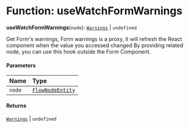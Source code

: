 # Function: useWatchFormWarnings

**useWatchFormWarnings**(`node`): [`Warnings`](/en/auto-docs/editor/types/Warnings.md) | `undefined`

Get Form's warnings, Form warnings is a proxy, it will refresh the React component when the value you accessed changed
By providing related node, you can use this hook outside the Form Component.

#### Parameters

| Name | Type |
| :------ | :------ |
| `node` | [`FlowNodeEntity`](/en/auto-docs/editor/classes/FlowNodeEntity-1.md) |

#### Returns

[`Warnings`](/en/auto-docs/editor/types/Warnings.md) | `undefined`
